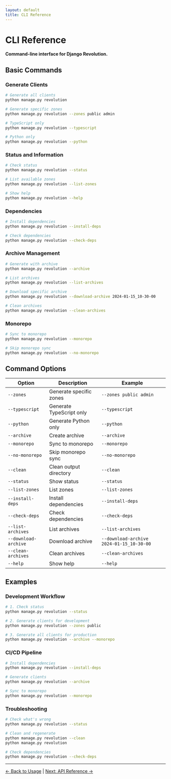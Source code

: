 ```yaml
---
layout: default
title: CLI Reference
---
```


# CLI Reference

**Command-line interface for Django Revolution.**

## Basic Commands

### Generate Clients

```bash
# Generate all clients
python manage.py revolution

# Generate specific zones
python manage.py revolution --zones public admin

# TypeScript only
python manage.py revolution --typescript

# Python only
python manage.py revolution --python
```

### Status and Information

```bash
# Check status
python manage.py revolution --status

# List available zones
python manage.py revolution --list-zones

# Show help
python manage.py revolution --help
```

### Dependencies

```bash
# Install dependencies
python manage.py revolution --install-deps

# Check dependencies
python manage.py revolution --check-deps
```

### Archive Management

```bash
# Generate with archive
python manage.py revolution --archive

# List archives
python manage.py revolution --list-archives

# Download specific archive
python manage.py revolution --download-archive 2024-01-15_10-30-00

# Clean archives
python manage.py revolution --clean-archives
```

### Monorepo

```bash
# Sync to monorepo
python manage.py revolution --monorepo

# Skip monorepo sync
python manage.py revolution --no-monorepo
```

## Command Options

| Option               | Description              | Example                                  |
| -------------------- | ------------------------ | ---------------------------------------- |
| `--zones`            | Generate specific zones  | `--zones public admin`                   |
| `--typescript`       | Generate TypeScript only | `--typescript`                           |
| `--python`           | Generate Python only     | `--python`                               |
| `--archive`          | Create archive           | `--archive`                              |
| `--monorepo`         | Sync to monorepo         | `--monorepo`                             |
| `--no-monorepo`      | Skip monorepo sync       | `--no-monorepo`                          |
| `--clean`            | Clean output directory   | `--clean`                                |
| `--status`           | Show status              | `--status`                               |
| `--list-zones`       | List zones               | `--list-zones`                           |
| `--install-deps`     | Install dependencies     | `--install-deps`                         |
| `--check-deps`       | Check dependencies       | `--check-deps`                           |
| `--list-archives`    | List archives            | `--list-archives`                        |
| `--download-archive` | Download archive         | `--download-archive 2024-01-15_10-30-00` |
| `--clean-archives`   | Clean archives           | `--clean-archives`                       |
| `--help`             | Show help                | `--help`                                 |

## Examples

### Development Workflow

```bash
# 1. Check status
python manage.py revolution --status

# 2. Generate clients for development
python manage.py revolution --zones public

# 3. Generate all clients for production
python manage.py revolution --archive --monorepo
```

### CI/CD Pipeline

```bash
# Install dependencies
python manage.py revolution --install-deps

# Generate clients
python manage.py revolution --archive

# Sync to monorepo
python manage.py revolution --monorepo
```

### Troubleshooting

```bash
# Check what's wrong
python manage.py revolution --status

# Clean and regenerate
python manage.py revolution --clean
python manage.py revolution

# Check dependencies
python manage.py revolution --check-deps
```

---

[← Back to Usage](usage.html) | [Next: API Reference →](api-reference.html)
